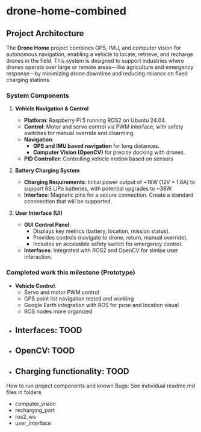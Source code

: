 # drone-home-combined
## Project Architecture

The **Drone Home** project combines GPS, IMU, and computer vision for autonomous navigation, enabling a vehicle to locate, retrieve, and recharge drones in the field. This system is designed to support industries where drones operate over large or remote areas—like agriculture and emergency response—by minimizing drone downtime and reducing reliance on fixed charging stations.

### System Components

1. **Vehicle Navigation & Control**
   - **Platform**: Raspberry Pi 5 running ROS2 on Ubuntu 24.04.
   - **Control**: Motor and servo control via PWM interface, with safety switches for manual override and disarming.
   - **Navigation**:
     - **GPS and IMU based navigation** for long distances.
     - **Computer Vision (OpenCV)** for precise docking with drones.
   - **PID Controller**: Controlling vehicle motion based on sensors

2. **Battery Charging System**
   - **Charging Requirements**: Initial power output of ~19W (12V * 1.6A) to support 6S LiPo batteries, with potential upgrades to ~38W.
   - **Interface**: Magnetic pins for a secure connection. Create a standard connnection that will be supported.

3. **User Interface (UI)**
   - **GUI Control Panel**:
     - Displays key metrics (battery, location, mission status).
     - Provides controls (navigate to drone, return, manual override).
     - Includes an accessible safety switch for emergency control.
   - **Interfaces**: Integrated with ROS2 and OpenCV for simlpe user interaction.

### Completed work this milestone (Prototype)
- **Vehicle Control**:
     - Servo and motor PWM control
     - GPS point list navigation tested and working
     - Google Earth integration with ROS for pose and location visual
     - ROS nodes more organized
- **Interfaces**: TOOD
     - 
- **OpenCV**: TOOD
     - 
- **Charging functionality**: TOOD
     - 
How to run project components and known Bugs:
See individual readme.md files in folders
- computer_vision
- recharging_port
- ros2_ws
- user_interface

